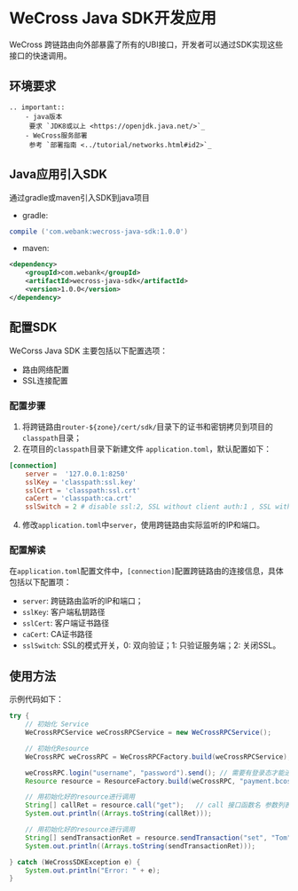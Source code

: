 # WeCross Java SDK开发应用

WeCross 跨链路由向外部暴露了所有的UBI接口，开发者可以通过SDK实现这些接口的快速调用。

## 环境要求

```eval_rst
.. important::
    - java版本
     要求 `JDK8或以上 <https://openjdk.java.net/>`_
    - WeCross服务部署
     参考 `部署指南 <../tutorial/networks.html#id2>`_
```

## Java应用引入SDK

通过gradle或maven引入SDK到java项目

- gradle:

```gradle
compile ('com.webank:wecross-java-sdk:1.0.0')
```

- maven:

``` xml
<dependency>
    <groupId>com.webank</groupId>
    <artifactId>wecross-java-sdk</artifactId>
    <version>1.0.0</version>
</dependency>
```

## 配置SDK

WeCorss Java SDK 主要包括以下配置选项：

- 路由网络配置
- SSL连接配置

### 配置步骤
1. 将跨链路由`router-${zone}/cert/sdk/`目录下的证书和密钥拷贝到项目的`classpath`目录；
3. 在项目的`classpath`目录下新建文件 `application.toml`，默认配置如下：

```toml
[connection]
    server =  '127.0.0.1:8250'
    sslKey = 'classpath:ssl.key'
    sslCert = 'classpath:ssl.crt'
    caCert = 'classpath:ca.crt'
    sslSwitch = 2 # disable ssl:2, SSL without client auth:1 , SSL with client and server auth: 0
```

4. 修改`application.toml`中`server`，使用跨链路由实际监听的IP和端口。

### 配置解读

在`application.toml`配置文件中，`[connection]`配置跨链路由的连接信息，具体包括以下配置项：

- `server`: 跨链路由监听的IP和端口；
- `sslKey`: 客户端私钥路径
- `sslCert`: 客户端证书路径
- `caCert`: CA证书路径
- `sslSwitch`: SSL的模式开关，0: 双向验证；1: 只验证服务端；2: 关闭SSL。

## 使用方法

示例代码如下：

```java
try {
    // 初始化 Service
    WeCrossRPCService weCrossRPCService = new WeCrossRPCService();

    // 初始化Resource
    WeCrossRPC weCrossRPC = WeCrossRPCFactory.build(weCrossRPCService);

    weCrossRPC.login("username", "password").send(); // 需要有登录态才能进一步操作
    Resource resource = ResourceFactory.build(weCrossRPC, "payment.bcos.HelloWecross"); // RPC服务，资源的path

    // 用初始化好的resource进行调用
    String[] callRet = resource.call("get");   // call 接口函数名 参数列表
    System.out.println((Arrays.toString(callRet)));

    // 用初始化好的resource进行调用
    String[] sendTransactionRet = resource.sendTransaction("set", "Tom"); // sendTransaction 接口函数名 参数列表
    System.out.println((Arrays.toString(sendTransactionRet)));

} catch (WeCrossSDKException e) {
    System.out.println("Error: " + e);
}
```
